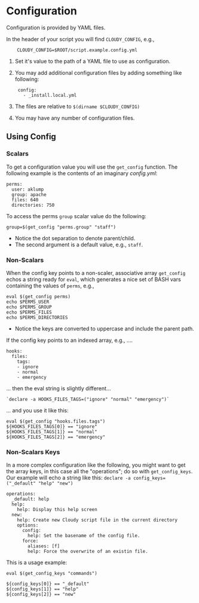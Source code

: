 # Configuration

Configuration is provided by YAML files.

In the header of your script you will find `CLOUDY_CONFIG`, e.g.,

        CLOUDY_CONFIG=$ROOT/script.example.config.yml
        
1. Set it's value to the path of a YAML file to use as configuration.
1. You may add additional configuration files by adding something like following:

        config:
          - _install.local.yml

1. The files are relative to `$(dirname $CLOUDY_CONFIG)`
1. You may have any number of configuration files.

## Using Config

### Scalars

To get a configuration value you will use the `get_config` function.  The following example is the contents of an imaginary _config.yml_:

    perms:
      user: aklump
      group: apache
      files: 640
      directories: 750
      
To access the perms `group` scalar value do the following:
    
    group=$(get_config "perms.group" "staff") 

* Notice the dot separation to denote parent/child.
* The second argument is a default value, e.g., `staff`.

### Non-Scalars

When the config key points to a non-scaler, associative array `get_config` echos a string ready for `eval`, which generates a nice set of BASH vars containing the values of `perms`, e.g.,

    eval $(get_config perms)
    echo $PERMS_USER
    echo $PERMS_GROUP
    echo $PERMS_FILES
    echo $PERMS_DIRECTORIES
    
* Notice the keys are converted to uppercase and include the parent path.

If the config key points to an indexed array, e.g., ....

    hooks:
      files:
        tags:
        - ignore
        - normal
        - emergency

... then the eval string is slightly different...

    `declare -a HOOKS_FILES_TAGS=("ignore" "normal" "emergency")`
    
... and you use it like this:

    eval $(get_config "hooks.files.tags")
    ${HOOKS_FILES_TAGS[0]} == "ignore"
    ${HOOKS_FILES_TAGS[1]} == "normal"
    ${HOOKS_FILES_TAGS[2]} == "emergency"

### Non-Scalars Keys

In a more complex configuration like the following, you might want to get the array keys, in this case all the "operations"; do so with `get_config_keys`.  Our example will echo a string like this: `declare -a config_keys=("_default" "help" "new")`

    operations:
      _default: help
      help:
        help: Display this help screen
      new:
        help: Create new Cloudy script file in the current directory
        options:
          config:
            help: Set the basename of the config file.
          force:
            aliases: [f]
            help: Force the overwrite of an existin file.

This is a usage example:

    eval $(get_config_keys "commands")
    
    ${config_keys[0]} == "_default"
    ${config_keys[1]} == "help"
    ${config_keys[2]} == "new"

